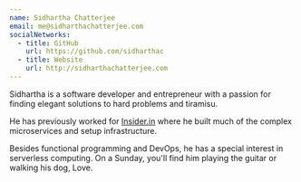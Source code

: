 ```yaml
---
name: Sidhartha Chatterjee
email: me@sidharthachatterjee.com
socialNetworks:
  - title: GitHub
    url: https://github.com/sidharthac
  - title: Website
    url: http://sidharthachatterjee.com
---
```


Sidhartha is a software de­vel­oper and en­tre­pre­neur with a passion for finding elegant solutions to hard problems and tiramisu.

He has previously worked for [Insider.in](https://insider.in/) where he built much of the complex microservices and setup infrastructure. 

Besides functional programming and DevOps, he has a special interest in serverless computing. On a Sunday, you'll find him playing the guitar or walking his dog, Love. 